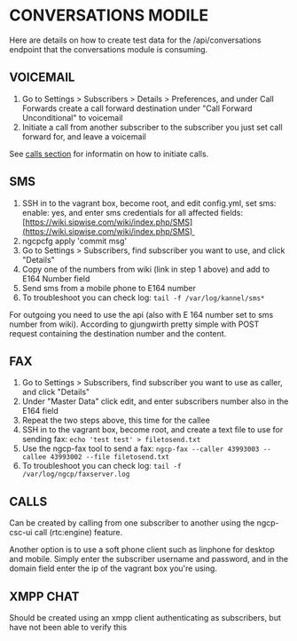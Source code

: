 # CONVERSATIONS MODILE

Here are details on how to create test data for the /api/conversations endpoint that the conversations module is consuming.

## VOICEMAIL 

1. Go to Settings > Subscribers > Details > Preferences, and under Call Forwards create a call forward destination under "Call Forward Unconditional" to voicemail 
1. Initiate a call from another subscriber to the subscriber you just set call forward for, and leave a voicemail 

See [calls section](#calls) for informatin on how to initiate calls.

## SMS 

1. SSH in to the vagrant box, become root, and edit config.yml, set sms: enable: yes, and enter sms credentials for all affected fields: 
[https://wiki.sipwise.com/wiki/index.php/SMS](https://wiki.sipwise.com/wiki/index.php/SMS) 
1. ngcpcfg apply 'commit msg' 
1. Go to Settings > Subscribers, find subscriber you want to use, and click "Details" 
1. Copy one of the numbers from wiki (link in step 1 above) and add to E164 Number field
1. Send sms from a mobile phone to E164 number 
1. To troubleshoot you can check log:
`tail -f /var/log/kannel/sms*`

For outgoing you need to use the api (also with E 164 number set to sms number from wiki). According to gjungwirth pretty simple with POST request containing the destination number and the content. 

## FAX 
1. Go to Settings > Subscribers, find subscriber you want to use as caller, and click "Details"
1. Under "Master Data" click edit, and enter subscribers number also in the E164 field
1. Repeat the two steps above, this time for the callee
1. SSH in to the vagrant box, become root, and create a text file to use for sending fax:
`echo 'test test' > filetosend.txt`
1. Use the ngcp-fax tool to send a fax:
`ngcp-fax --caller 43993003 --callee 43993002 --file filetosend.txt`
1. To troubleshoot you can check log:
`tail -f /var/log/ngcp/faxserver.log`

## CALLS

Can be created by calling from one subscriber to another using the ngcp-csc-ui call (rtc:engine) feature.

Another option is to use a soft phone client such as linphone for desktop and mobile. Simply enter the subscriber username and password, and in the domain field enter the ip of the vagrant box you're using.

## XMPP CHAT

Should be created using an xmpp client authenticating as subscribers, but have not been able to verify this

